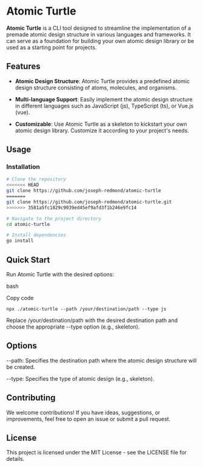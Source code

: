 # Atomic Turtle

**Atomic Turtle** is a CLI tool designed to streamline the implementation of a premade atomic design structure in various languages and frameworks. It can serve as a foundation for building your own atomic design library or be used as a starting point for projects.

## Features

- **Atomic Design Structure**: Atomic Turtle provides a predefined atomic design structure consisting of atoms, molecules, and organisms.

- **Multi-language Support**: Easily implement the atomic design structure in different languages such as JavaScript (js), TypeScript (ts), or Vue.js (vue).

- **Customizable**: Use Atomic Turtle as a skeleton to kickstart your own atomic design library. Customize it according to your project's needs.

## Usage

### Installation

```bash
# Clone the repository
<<<<<<< HEAD
git clone https://github.com/joseph-redmond/atomic-turtle
=======
git clone https://github.com/joseph-redmond/atomic-turtle.git
>>>>>>> 3581a5fc1829c9039ed45ef9afd3f1b246e9fc14

# Navigate to the project directory
cd atomic-turtle

# Install dependencies
go install
```
## Quick Start
Run Atomic Turtle with the desired options:

bash

Copy code
```
npx ./atomic-turtle --path /your/destination/path --type js
```
Replace /your/destination/path with the desired destination path and choose the appropriate --type option (e.g., skeleton).

## Options
--path: Specifies the destination path where the atomic design structure will be created.

--type: Specifies the type of atomic design (e.g., skeleton).

## Contributing
We welcome contributions! If you have ideas, suggestions, or improvements, feel free to open an issue or submit a pull request.

## License
This project is licensed under the MIT License - see the LICENSE file for details.
